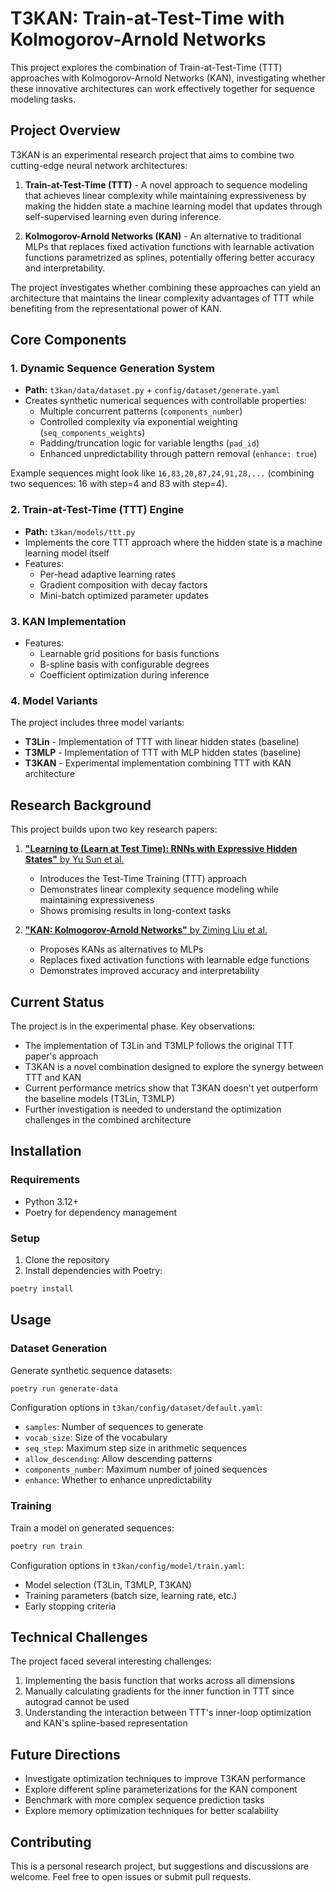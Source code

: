 # T3KAN: Train-at-Test-Time with Kolmogorov-Arnold Networks

This project explores the combination of Train-at-Test-Time (TTT) approaches with Kolmogorov-Arnold Networks (KAN), investigating whether these innovative architectures can work effectively together for sequence modeling tasks.

## Project Overview

T3KAN is an experimental research project that aims to combine two cutting-edge neural network architectures:

1. **Train-at-Test-Time (TTT)** - A novel approach to sequence modeling that achieves linear complexity while maintaining expressiveness by making the hidden state a machine learning model that updates through self-supervised learning even during inference.

2. **Kolmogorov-Arnold Networks (KAN)** - An alternative to traditional MLPs that replaces fixed activation functions with learnable activation functions parametrized as splines, potentially offering better accuracy and interpretability.

The project investigates whether combining these approaches can yield an architecture that maintains the linear complexity advantages of TTT while benefiting from the representational power of KAN.

## Core Components

### 1. Dynamic Sequence Generation System
* **Path:** `t3kan/data/dataset.py` + `config/dataset/generate.yaml`
* Creates synthetic numerical sequences with controllable properties:
  * Multiple concurrent patterns (`components_number`)
  * Controlled complexity via exponential weighting (`seq_components_weights`)
  * Padding/truncation logic for variable lengths (`pad_id`)
  * Enhanced unpredictability through pattern removal (`enhance: true`)

Example sequences might look like `16,83,20,87,24,91,28,...` (combining two sequences: 16 with step=4 and 83 with step=4).

### 2. Train-at-Test-Time (TTT) Engine
* **Path:** `t3kan/models/ttt.py`
* Implements the core TTT approach where the hidden state is a machine learning model itself
* Features:
  * Per-head adaptive learning rates
  * Gradient composition with decay factors
  * Mini-batch optimized parameter updates

### 3. KAN Implementation
* Features:
  * Learnable grid positions for basis functions
  * B-spline basis with configurable degrees
  * Coefficient optimization during inference

### 4. Model Variants
The project includes three model variants:
* **T3Lin** - Implementation of TTT with linear hidden states (baseline)
* **T3MLP** - Implementation of TTT with MLP hidden states (baseline)
* **T3KAN** - Experimental implementation combining TTT with KAN architecture

## Research Background

This project builds upon two key research papers:

1. [**"Learning to (Learn at Test Time): RNNs with Expressive Hidden States"** by Yu Sun et al.](https://arxiv.org/abs/2407.04620)
   - Introduces the Test-Time Training (TTT) approach
   - Demonstrates linear complexity sequence modeling while maintaining expressiveness
   - Shows promising results in long-context tasks

2. [**"KAN: Kolmogorov-Arnold Networks"** by Ziming Liu et al.](https://arxiv.org/abs/2404.19756)
   - Proposes KANs as alternatives to MLPs
   - Replaces fixed activation functions with learnable edge functions
   - Demonstrates improved accuracy and interpretability

## Current Status

The project is in the experimental phase. Key observations:
- The implementation of T3Lin and T3MLP follows the original TTT paper's approach
- T3KAN is a novel combination designed to explore the synergy between TTT and KAN
- Current performance metrics show that T3KAN doesn't yet outperform the baseline models (T3Lin, T3MLP)
- Further investigation is needed to understand the optimization challenges in the combined architecture

## Installation

### Requirements
- Python 3.12+
- Poetry for dependency management

### Setup
1. Clone the repository
2. Install dependencies with Poetry:
```bash
poetry install
```

## Usage

### Dataset Generation
Generate synthetic sequence datasets:
```bash
poetry run generate-data
```

Configuration options in `t3kan/config/dataset/default.yaml`:
- `samples`: Number of sequences to generate
- `vocab_size`: Size of the vocabulary
- `seq_step`: Maximum step size in arithmetic sequences
- `allow_descending`: Allow descending patterns
- `components_number`: Maximum number of joined sequences
- `enhance`: Whether to enhance unpredictability

### Training
Train a model on generated sequences:
```bash
poetry run train
```

Configuration options in `t3kan/config/model/train.yaml`:
- Model selection (T3Lin, T3MLP, T3KAN)
- Training parameters (batch size, learning rate, etc.)
- Early stopping criteria

## Technical Challenges

The project faced several interesting challenges:
1. Implementing the basis function that works across all dimensions
2. Manually calculating gradients for the inner function in TTT since autograd cannot be used
3. Understanding the interaction between TTT's inner-loop optimization and KAN's spline-based representation

## Future Directions

- Investigate optimization techniques to improve T3KAN performance
- Explore different spline parameterizations for the KAN component
- Benchmark with more complex sequence prediction tasks
- Explore memory optimization techniques for better scalability

## Contributing

This is a personal research project, but suggestions and discussions are welcome. Feel free to open issues or submit pull requests.
